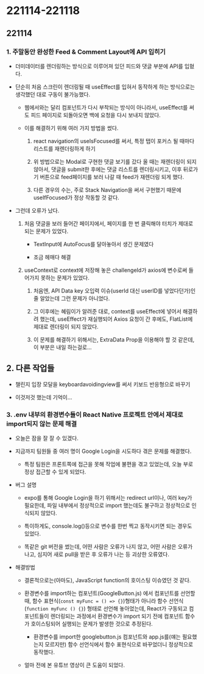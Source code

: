 # 221114-221118

## 221114

### 1. 주말동안 완성한 Feed & Comment Layout에 API 입히기

- 더미데이터를 렌더링하는 방식으로 이루어져 있던 피드와 댓글 부분에 API를 입혔다.

- 단순히 처음 스크린이 렌더링될 때 useEffect를 입혀서 동작하게 하는 방식으로는 생각했던 대로 구동이 불가능했다.
  
  - 웹에서와는 달리 컴포넌트가 다시 부착되는 방식이 아니라서, useEffect를 써도 피드 페이지로 되돌아오면 백에 요청을 다시 보내지 않았다.
  
  - 이를 해결하기 위해 여러 가지 방법을 썼다.
    
    1. react navigation의 useIsFocused를 써서, 특정 탭이 포커스 될 때마다 리스트를 재렌더링하게 하기
    
    2. 위 방법으로는 Modal로 구현한 댓글 보기를 갔다 올 때는 재렌더링이 되지 않아서, 댓글을 submit한 후에는 댓글 리스트를 렌더링시키고, 이후 뒤로가기 버튼으로 feed페이지를 보러 나갈 때 feed가 재렌더링 되게 했다.
    
    3. 다른 경우의 수는, 주로 Stack Navigation을 써서 구현했기 때문에  useIfFocused가 정상 작동할 것 같다.

- 그런데 오류가 났다.
  
  1. 처음 댓글을 보러 들어간 페이지에서, 페이지를 한 번 클릭해야 터치가 제대로 되는 문제가 있었다.
     
     - TextInput에 AutoFocus를 달아놓아서 생긴 문제였다
     
     - 조금 헤매다 해결
  
  2. useContext로 context에 저장해 놓은 challengeId가 axios에 변수로써 들어가지 못하는 문제가 있었다.
     
     1. 처음엔, API Data key 오입력 이슈(userId 대신 userID를 넣었다던가)인줄 알았는데 그런 문제가 아니었다.
     
     2. 그 이후에는 혜림이가 알려준 대로, context를 useEffect에 넣어서 해결하려 했는데, useEffect가 재실행되어 Axios 요청이 간 후에도, FlatList에 제대로 렌더링이 되지 않았다.
     
     3. 이 문제를 해결하기 위해서는, ExtraData Prop을 이용해야 할 것 같은데, 이 부분은 내일 하는걸로...

## 2. 다른 작업들

- 챌린지 입장 모달을 keyboardavoidingview를 써서 키보드 반응형으로 바꾸기

- 이것저것 했는데 기억이...



### 3. .env 내부의 환경변수들이 React Native 프로젝트 안에서 제대로 import되지 않는 문제 해결

- 오늘은 잠을 잘 잘 수 있겠다.

- 지금까지 팀원들 중 여러 명이 Google Login을 시도하다 겪은 문제를 해결했다.
  
  - 특정 팀원은 프론트쪽에 접근을 못해 작업에 불편을 겪고 있었는데, 오늘 부로 정상 접근할 수 있게 되었다.

- 버그 설명
  
  - expo를 통해 Google Login을 하기 위해서는 redirect url이나, 여러 key가 필요한데, 파일 내부에서 정상적으로 import 했는데도 불구하고 정상적으로 인식되지 않았다.
  
  - 특이하게도, console.log()등으로 변수를 한번 찍고 동작시키면 되는 경우도 있었다.
  
  - 똑같은 git 버전을 썼는데, 어떤 사람은 오류가 나지 않고, 어떤 사람은 오류가 나고, 심지어 새로 pull을 받은 후 오류가 나는 등 괴상한 오류였다.

- 해결방법
  
  - 결론적으로는(아마도), JavaScript function의 호이스팅 이슈였던 것 같다.
  
  - 환경변수를 import하는 컴포넌트(GoogleButton.js) 에서 컴포넌트를 선언할 때, 함수 표현식(`const myFunc = () => {}`)형태가 아니라 함수 선언식(`function myFunc () {}`) 형태로 선언해 놓아었는데, React가 구동되고 컴포넌트들이 렌더링되는 과정에서 환경변수가 import 되기 전에 컴포넌트 함수가 호이스팅되어 실행되는 문제가 발생한 것으로 추정된다.
    
    - 환경변수를 import한 googlebutton.js 컴포넌트와 app.js를(얘는 필요했는지 모르지만) 함수 선언식에서 함수 표현식으로 바꾸었더니 정상적으로 동작했다.
  
  - 얼마 전에 본 유튜브 영상이 큰 도움이 되었다.


